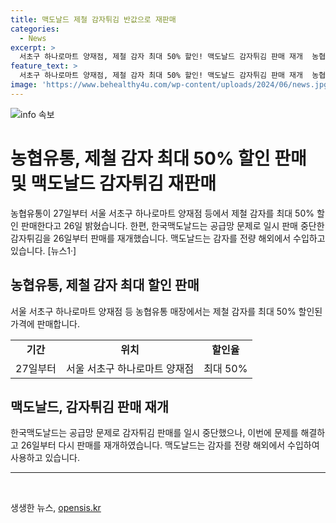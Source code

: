 ```yaml
---
title: 맥도날드 제철 감자튀김 반값으로 재판매
categories:
  - News
excerpt: >
  서초구 하나로마트 양재점, 제철 감자 최대 50% 할인! 맥도날드 감자튀김 판매 재개  농협유통이 27일부터 서초구 하나로마트 양재점 등에서 제철 감자를 최대 50% 할인하여 판매한다고 발표했다. 한편, 맥도날드는 감자 공급망 문제로 판매를 중단했으나, 26일부터 다시 판매를 재개했다. 감자는 전량 해외에서 수입된다고 한다. (출처: 뉴스1)
feature_text: >
  서초구 하나로마트 양재점, 제철 감자 최대 50% 할인! 맥도날드 감자튀김 판매 재개  농협유통이 27일부터 서초구 하나로마트 양재점 등에서 제철 감자를 최대 50% 할인하여 판매한다고 발표했다. 한편, 맥도날드는 감자 공급망 문제로 판매를 중단했으나, 26일부터 다시 판매를 재개했다. 감자는 전량 해외에서 수입된다고 한다. (출처: 뉴스1)
image: 'https://www.behealthy4u.com/wp-content/uploads/2024/06/news.jpg'
---
```


<p><img src="https://www.behealthy4u.com/wp-content/uploads/2024/06/news.jpg" alt="info 속보" /></p>

<h1>농협유통, 제철 감자 최대 50% 할인 판매 및 맥도날드 감자튀김 재판매</h1>

<p data-ke-size="size16">농협유통이 27일부터 서울 서초구 하나로마트 양재점 등에서 제철 감자를 최대 50% 할인 판매한다고 26일 밝혔습니다. 한편, 한국맥도날드는 공급망 문제로 일시 판매 중단한 감자튀김을 26일부터 판매를 재개했습니다. 맥도날드는 감자를 전량 해외에서 수입하고 있습니다. [뉴스1·]</p>

<h2 data-ke-size="size26">농협유통, 제철 감자 최대 할인 판매</h2>

<p data-ke-size="size16">서울 서초구 하나로마트 양재점 등 농협유통 매장에서는 제철 감자를 최대 50% 할인된 가격에 판매합니다.</p>

<table>
    <tr>
        <td style="text-align: center; height: 17px;"><b>기간</b></td>
        <td style="text-align: center; height: 17px;"><b>위치</b></td>
        <td style="text-align: center; height: 17px;"><b>할인율</b></td>
    </tr>
    <tr>
        <td style="text-align: center; height: 17px;">27일부터</td>
        <td style="text-align: center; height: 17px;">서울 서초구 하나로마트 양재점</td>
        <td style="text-align: center; height: 17px;">최대 50%</td>
    </tr>
</table>

<h2 data-ke-size="size26">맥도날드, 감자튀김 판매 재개</h2>

<p data-ke-size="size16">한국맥도날드는 공급망 문제로 감자튀김 판매를 일시 중단했으나, 이번에 문제를 해결하고 26일부터 다시 판매를 재개하였습니다. 맥도날드는 감자를 전량 해외에서 수입하여 사용하고 있습니다.</p>

<hr>

<p data-ke-size="size16">&nbsp;</p>
생생한 뉴스, <a href="https://opensis.kr" rel="dofollow">opensis.kr</a>


